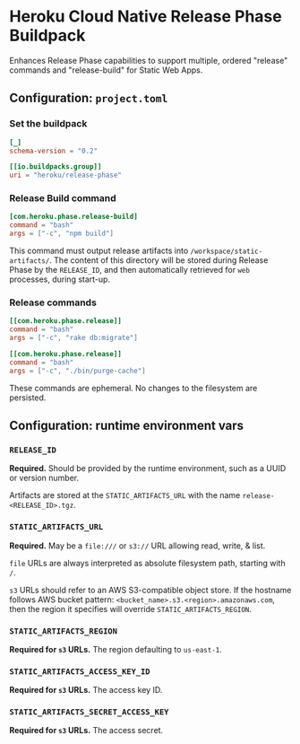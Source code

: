 # Heroku Cloud Native Release Phase Buildpack

Enhances Release Phase capabilities to support multiple, ordered "release" commands and "release-build" for Static Web Apps.

## Configuration: `project.toml`

### Set the buildpack

```toml
[_]
schema-version = "0.2"

[[io.buildpacks.group]]
uri = "heroku/release-phase"
```

### Release Build command

```toml
[com.heroku.phase.release-build]
command = "bash"
args = ["-c", "npm build"]
```

This command must output release artifacts into `/workspace/static-artifacts/`. The content of this directory will be stored during Release Phase by the `RELEASE_ID`, and then automatically retrieved for `web` processes, during start-up.

### Release commands

```toml
[[com.heroku.phase.release]]
command = "bash"
args = ["-c", "rake db:migrate"]

[[com.heroku.phase.release]]
command = "bash"
args = ["-c", "./bin/purge-cache"]
```

These commands are ephemeral. No changes to the filesystem are persisted.

## Configuration: runtime environment vars

### `RELEASE_ID`

**Required.** Should be provided by the runtime environment, such as a UUID or version number.

Artifacts are stored at the `STATIC_ARTIFACTS_URL` with the name `release-<RELEASE_ID>.tgz`.

### `STATIC_ARTIFACTS_URL`

**Required.** May be a `file:///` or `s3://` URL allowing read, write, & list.

`file` URLs are always interpreted as absolute filesystem path, starting with `/`.

`s3` URLs should refer to an AWS S3-compatible object store. If the hostname follows AWS bucket pattern: `<bucket_name>.s3.<region>.amazonaws.com`, then the region it specifies will override `STATIC_ARTIFACTS_REGION`.

### `STATIC_ARTIFACTS_REGION`

**Required for `s3` URLs.** The region defaulting to `us-east-1`.

### `STATIC_ARTIFACTS_ACCESS_KEY_ID`

**Required for `s3` URLs.** The access key ID.

### `STATIC_ARTIFACTS_SECRET_ACCESS_KEY`

**Required for `s3` URLs.** The access secret.


